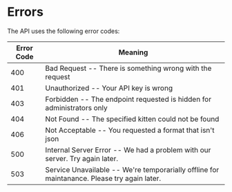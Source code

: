 # Errors

<!-- <aside class="notice">This error section is stored in a separate file in `includes/_errors.md`. Whiteboard allows you to optionally separate out your docs into many files...just save them to the `includes` folder and add them to the top of your `index.md`'s frontmatter. Files are included in the order listed.</aside> -->

The API uses the following error codes:


Error Code | Meaning
---------- | -------
400 | Bad Request -- There is something wrong with the request
401 | Unauthorized -- Your API key is wrong
403 | Forbidden -- The endpoint requested is hidden for administrators only
404 | Not Found -- The specified kitten could not be found
406 | Not Acceptable -- You requested a format that isn't json
500 | Internal Server Error -- We had a problem with our server. Try again later.
503 | Service Unavailable -- We're temporarially offline for maintanance. Please try again later.
